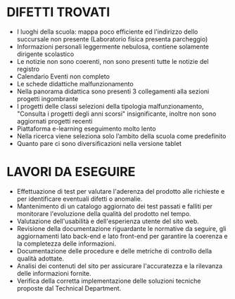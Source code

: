 # DIFETTI TROVATI
- I luoghi della scuola: mappa poco efficiente ed l'indirizzo dello succursale non presente (Laboratorio fisica presenta parcheggio)
- Informazioni personali leggermente nebulosa, contiene solamente dirigente scolastico
- Le notizie non sono coerenti, non sono presenti tutte le notizie del registro
- Calendario Eventi non completo
- Le schede didattiche malfunzionamento
- Nella panorama didattica sono presenti 3 collegamenti alla sezioni progetti ingombrante
- I progetti delle classi selezioni della tipologia malfunzionamento, "Consulta i progetti degli anni scorsi" insignificante, inoltre non sono aggiornati progetti recenti
- Piattaforma e-learning eseguimento molto lento
- Nella ricerca viene seleziona solo l’ambito della scuola come predefinito
- Quanto pare ci sono diversificazioni nella versione tablet


# LAVORI DA ESEGUIRE
- Effettuazione di test per valutare l'aderenza del prodotto alle richieste e per identificare eventuali difetti o anomalie.
- Mantenimento di un catalogo aggiornato dei test passati e falliti per monitorare l'evoluzione della qualità del prodotto nel tempo.
- Valutazione dell'usabilità e dell'esperienza utente del sito web.
- Revisione della documentazione riguardante le normative da seguire, gli aggiornamenti lato back-end e lato front-end per garantire la coerenza e la completezza delle informazioni.
- Documentazione delle procedure e delle metriche di controllo della qualità adottate.
- Analisi dei contenuti del sito per assicurare l'accuratezza e la rilevanza delle informazioni fornite.
- Verifica della corretta implementazione delle soluzioni tecniche proposte dal Technical Department.
